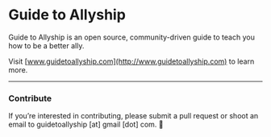 # Guide to Allyship
Guide to Allyship is an open source, community-driven guide to teach you how to be a better ally.

Visit [www.guidetoallyship.com](http://www.guidetoallyship.com) to learn more.

---

### Contribute

If you’re interested in contributing, please submit a pull request or shoot an email to guidetoallyship [at] gmail [dot] com. :sparkling_heart: